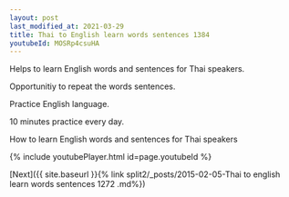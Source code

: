 ```yaml
---
layout: post
last_modified_at: 2021-03-29
title: Thai to English learn words sentences 1384 
youtubeId: MOSRp4csuHA
---
```

 
 
Helps to learn English words and sentences for Thai speakers.

Opportunitiy to repeat the words sentences. 

Practice English language. 
 
10 minutes practice every day. 
 
How to learn English words and sentences for Thai speakers 
 
{% include youtubePlayer.html id=page.youtubeId %}
 
 
[Next]({{ site.baseurl }}{% link  split2/_posts/2015-02-05-Thai to english learn words sentences 1272 .md%})
 
